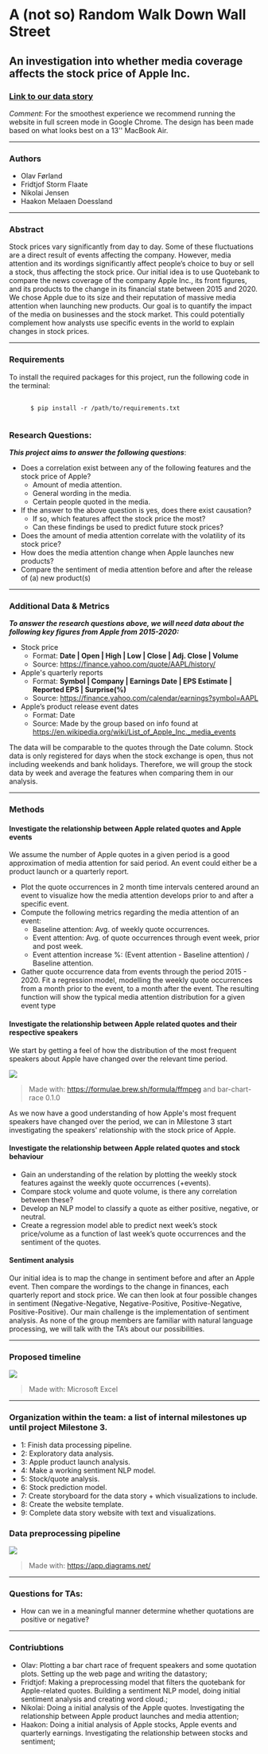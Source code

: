 
# A (not so) Random Walk Down Wall Street

## An investigation into whether media coverage affects the stock price of Apple Inc.

### [Link to our data story](https://olavforland-epfl.github.io)
*Comment*: For the smoothest experience we recommend running the website in full screen mode in Google Chrome. The design has been made based on what looks best on a 13'' MacBook Air. 

---

### Authors
* Olav Førland
* Fridtjof Storm Flaate
* Nikolai Jensen
* Haakon Melaaen Doessland

---

### Abstract
Stock prices vary significantly from day to day. Some of these fluctuations are a direct result of events affecting the company. However, media attention and its wordings significantly affect people’s choice to buy or sell a stock, thus affecting the stock price. Our initial idea is to use Quotebank to compare the news coverage of the company Apple Inc., its front figures, and its products to the change in its financial state between 2015 and 2020. We chose Apple due to its size and their reputation of massive media attention when launching new products. Our goal is to quantify the impact of the media on businesses and the stock market. This could potentially complement how analysts use specific events in the world to explain changes in stock prices.

---

### Requirements
To install the required packages for this project, run the following code in the terminal:
<pre>
    <code>
      $ pip install -r /path/to/requirements.txt
    </code>
</pre>

### Research Questions: 

**_This project aims to answer the following questions_**:
- Does a correlation exist between any of the following features and the stock price of Apple?
  * Amount of media attention.
  * General wording in the media.
  * Certain people quoted in the media.
- If the answer to the above question is yes, does there exist causation?
  * If so, which features affect the stock price the most? 
  * Can these findings be used to predict future stock prices?
- Does the amount of media attention correlate with the volatility of its stock price?
- How does the media attention change when Apple launches new products? 
- Compare the sentiment of media attention before and after the release of (a) new product(s)

---

### Additional Data & Metrics

**_To answer the research questions above, we will need data about the following key figures from Apple from 2015-2020:_**
- Stock price
  * Format: **Date | Open | High | Low | Close | Adj. Close | Volume**
  * Source: https://finance.yahoo.com/quote/AAPL/history/
- Apple's quarterly reports
    - Format: **Symbol | Company | Earnings Date | EPS Estimate | Reported EPS | Surprise(%)**
    - Source: https://finance.yahoo.com/calendar/earnings?symbol=AAPL
- Apple’s product release event dates
    - Format: Date
    - Source: Made by the group based on info found at https://en.wikipedia.org/wiki/List_of_Apple_Inc._media_events
  
      
The data will be comparable to the quotes through the Date column. Stock data is only registered for days when the stock exchange is open, thus not including weekends and bank holidays. Therefore, we will group the stock data by week and average the features when comparing them in our analysis. 

---

### Methods


#### Investigate the relationship between Apple related quotes and Apple events

We assume the number of Apple quotes in a given period is a good approximation of media attention for said period. An event could either be a product launch or a quarterly report.
- Plot the quote occurrences in 2 month time intervals centered around an event to visualize how the media attention develops prior to and after a specific event. 
- Compute the following metrics regarding the media attention of an event:
	 * Baseline attention: Avg. of weekly quote occurrences.
	 * Event attention: Avg. of quote occurrences through event week, prior and post week.
	 * Event attention increase %: (Event attention - Baseline attention) /  Baseline attention.
- Gather quote occurrence data from events through the period 2015 - 2020. Fit a regression model, modelling the weekly quote occurrences from a month prior to the event, to a month after the event. The resulting function will show the typical media attention distribution for a given event type


#### Investigate the relationship between Apple related quotes and their respective speakers
We start by getting a feel of how the distribution of the most frequent speakers about Apple have changed over the relevant time period. 

![](https://github.com/epfl-ada/ada-2021-project-club6analysis/blob/main/data/viz/most_frequent_speakers_animation.gif)
> Made with: https://formulae.brew.sh/formula/ffmpeg and bar-chart-race 0.1.0 <br>

As we now have a good understanding of how Apple's most frequent speakers have changed over the period, we can in Milestone 3 start investigating the speakers' relationship with the stock price of Apple. 


#### Investigate the relationship between Apple related quotes and stock behaviour
- Gain an understanding of the relation by plotting the weekly stock features against the weekly quote occurrences (+events). 
- Compare stock volume and quote volume, is there any correlation between these?
- Develop an NLP model to classify a quote as either positive, negative, or neutral. 
- Create a regression model able to predict next week’s stock price/volume as a function of last week’s quote occurrences and the sentiment of the quotes. 

#### Sentiment analysis
Our initial idea is to map the change in sentiment before and after an Apple event. Then compare the wordings to the change in finances, each quarterly report and stock price. We can then look at four possible changes in sentiment (Negative-Negative, Negative-Positive, Positive-Negative, Positive-Positive).
Our main challenge is the implementation of sentiment analysis. As none of the group members are familiar with natural language processing, we will talk with the TA’s about our possibilities.

---

### Proposed timeline
![](https://github.com/epfl-ada/ada-2021-project-club6analysis/blob/main/data/viz/gantt_schema_timeline.png)
> Made with: Microsoft Excel
---

### Organization within the team:  a list of internal milestones up until project Milestone 3.
-  1: Finish data processing pipeline.
-  2: Exploratory data analysis.
-  3: Apple product launch analysis.
-  4: Make a working sentiment NLP model.
-  5: Stock/quote analysis.
-  6: Stock prediction model.
-  7: Create storyboard for the data story + which visualizations to include.
-  8: Create the website template.
-  9: Complete data story website with text and visualizations.

### Data preprocessing pipeline
![](https://github.com/epfl-ada/ada-2021-project-club6analysis/blob/main/data/viz/data_extraction_pipeline.png)
> Made with: https://app.diagrams.net/ <br>
---

### Questions for TAs: 
- How can we in a meaningful manner determine whether quotations are positive or negative?
---

### Contriubtions
* Olav: Plotting a bar chart race of frequent speakers and some quotation plots. Setting up the web page and writing the datastory;<br>
* Fridtjof: Making a preprocessing model that filters the quotebank for Apple-related quotes. Building a sentiment NLP model, doing initial sentiment analysis and creating word cloud.;<br>
* Nikolai: Doing a initial analysis of the Apple quotes. Investigating the relationship between Apple product launches and media attention;<br>
* Haakon: Doing a initial analysis of Apple stocks, Apple events and quarterly earnings. Investigating the relationship between stocks and sentiment;<br>




